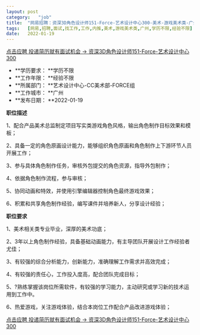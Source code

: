 ```yaml
---
layout:	post
category:	"job"
title:	"网易招聘：资深3D角色设计师151-Force-艺术设计中心300-美术-游戏美术类-广州学历不限经验不限"
tags:	[网易,招聘,面试,找工作,工作,内推,美术,游戏美术类,广州,学历不限,经验不限]
date:	2022-01-19
---
```


[点击应聘 投递简历就有面试机会 ->  资深3D角色设计师151-Force-艺术设计中心300](http://mobile.bole.netease.com/bole/boleDetail?id=32721&employeeId=346f03c3cda5f04c&key=all)



- **学历要求： **学历不限
- **工作年限： **经验不限
- **所属部门： **艺术设计中心-CC美术部-FORCE组
- **工作城市： **广州
- **发布日期： **2022-01-19



**职位描述**

1、配合产品美术总监制定项目写实类游戏角色风格，输出角色制作目标效果和模板；

2、具备一定的角色原画设计能力，能够组织角色原画和角色制作上下游环节人员开展工作；

3、参与具体角色制作任务，审核外包提交的角色资源，指导外包制作；

4、依据角色制作流程，参与审核；

5、协同动画和特效，并使用引擎编辑器控制角色最终游戏效果；

6、积累和共享角色制作经验，编写课件并培养新人，分享设计经验；



**职位要求**

1、美术相关类专业毕业，深厚的美术功底；

2、3年以上角色制作经验，具备基础动画能力，有主导团队开展设计工作经验者尤佳；

3、有较强的综合分析能力，创新能力，准确理解工作需求并高效完成；

4、有较强的责任心，工作投入度高，配合团队完成目标；

5、?熟练掌握该岗位所需软件，有较强的学习能力，主动研究或学习新的技术运用到工作中。

6、热爱游戏，关注游戏体验，结合本岗位工作配合产品改进游戏体验；



[点击应聘 投递简历就有面试机会 ->  资深3D角色设计师151-Force-艺术设计中心300](http://mobile.bole.netease.com/bole/boleDetail?id=32721&employeeId=346f03c3cda5f04c&key=all)